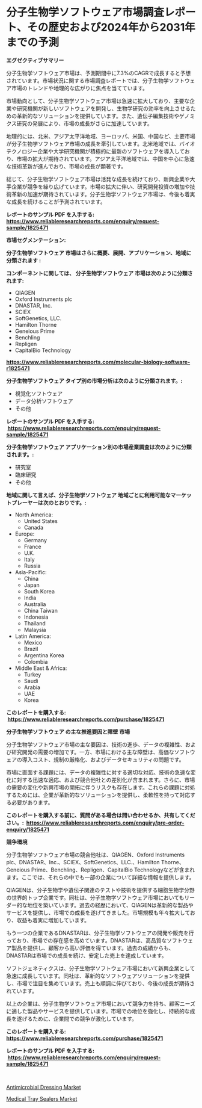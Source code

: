 <p><h1>分子生物学ソフトウェア市場調査レポート、その歴史および2024年から2031年までの予測</h1></p><p><strong>エグゼクティブサマリー</strong></p>
<p><p>分子生物学ソフトウェア市場は、予測期間中に7.3%のCAGRで成長すると予想されています。市場状況に関する市場調査レポートでは、分子生物学ソフトウェア市場のトレンドや地理的な広がりに焦点を当てています。</p><p>市場動向として、分子生物学ソフトウェア市場は急速に拡大しており、主要な企業や研究機関が新しいソフトウェアを開発し、生物学研究の効率を向上させるための革新的なソリューションを提供しています。また、遺伝子編集技術やゲノミクス研究の発展により、市場の成長がさらに加速しています。</p><p>地理的には、北米、アジア太平洋地域、ヨーロッパ、米国、中国など、主要市場が分子生物学ソフトウェア市場の成長を牽引しています。北米地域では、バイオテクノロジー企業や大学研究機関が積極的に最新のソフトウェアを導入しており、市場の拡大が期待されています。アジア太平洋地域では、中国を中心に急速な技術革新が進んでおり、市場の成長が顕著です。</p><p>総じて、分子生物学ソフトウェア市場は活発な成長を続けており、新興企業や大手企業が競争を繰り広げています。市場の拡大に伴い、研究開発投資の増加や技術革新の加速が期待されています。分子生物学ソフトウェア市場は、今後も着実な成長を続けることが予測されています。</p></p>
<p><strong>レポートのサンプル PDF を入手する: <a href="https://www.reliableresearchreports.com/enquiry/request-sample/1825471">https://www.reliableresearchreports.com/enquiry/request-sample/1825471</a></strong></p>
<p><strong>市場セグメンテーション:</strong></p>
<p><strong> 分子生物学ソフトウェア 市場はさらに概要、展開、アプリケーション、地域に分類されます :</strong></p>
<p><strong>コンポーネントに関しては、 分子生物学ソフトウェア 市場は次のように分類されます: &nbsp;</strong></p>
<p><ul><li>QIAGEN</li><li>Oxford Instruments plc</li><li>DNASTAR, Inc.</li><li>SCIEX</li><li>SoftGenetics, LLC.</li><li>Hamilton Thorne</li><li>Geneious Prime</li><li>Benchling</li><li>Repligen</li><li>CapitalBio Technology</li></ul></p>
<p><strong><a href="https://www.reliableresearchreports.com/molecular-biology-software-r1825471">https://www.reliableresearchreports.com/molecular-biology-software-r1825471</a></strong></p>
<p><strong> 分子生物学ソフトウェア タイプ別の市場分析は次のように分類されます。:</strong></p>
<p><ul><li>視覚化ソフトウェア</li><li>データ分析ソフトウェア</li><li>その他</li></ul></p>
<p><strong>レポートのサンプル PDF を入手する: &nbsp;<a href="https://www.reliableresearchreports.com/enquiry/request-sample/1825471">https://www.reliableresearchreports.com/enquiry/request-sample/1825471</a></strong></p>
<p><strong> 分子生物学ソフトウェア アプリケーション別の市場産業調査は次のように分類されます。:</strong></p>
<p><ul><li>研究室</li><li>臨床研究</li><li>その他</li></ul></p>
<p><strong>地域に関して言えば、分子生物学ソフトウェア 地域ごとに利用可能なマーケットプレーヤーは次のとおりです。:</strong></p>
<p><ul>
    <li>
        North America:
        <ul>
            <li>United States</li>
            <li>Canada</li>
        </ul>
    </li>
    <li>
        Europe:
        <ul>
            <li>Germany</li>
            <li>France</li>
            <li>U.K.</li>
            <li>Italy</li>
            <li>Russia</li>
        </ul>
    </li>
    <li>
        Asia-Pacific:
        <ul>
            <li>China</li>
            <li>Japan</li>
            <li>South Korea</li>
            <li>India</li>
            <li>Australia</li>
            <li>China Taiwan</li>
            <li>Indonesia</li>
            <li>Thailand</li>
            <li>Malaysia</li>
        </ul>
    </li>
    <li>
        Latin America:
        <ul>
            <li>Mexico</li>
            <li>Brazil</li>
            <li>Argentina Korea</li>
            <li>Colombia</li>
        </ul>
    </li>
    <li>
        Middle East & Africa:
        <ul>
            <li>Turkey</li>
            <li>Saudi</li>
            <li>Arabia</li>
            <li>UAE</li>
            <li>Korea</li>
        </ul>
    </li>
    </ul></p>
<p><strong>このレポートを購入する: &nbsp;<a href="https://www.reliableresearchreports.com/purchase/1825471">https://www.reliableresearchreports.com/purchase/1825471</a></strong></p>
<p><strong>分子生物学ソフトウェア の主な推進要因と障壁 市場</strong></p>
<p><p>分子生物学ソフトウェア市場の主な要因は、技術の進歩、データの複雑性、および研究開発の需要の増加です。一方、市場における主な障壁は、高価なソフトウェアの導入コスト、規制の厳格化、およびデータセキュリティの問題です。</p><p>市場に直面する課題には、データの複雑性に対する適切な対応、技術の急速な変化に対する迅速な適応、および競合他社との差別化が含まれます。さらに、市場の需要の変化や新興市場の開拓に伴うリスクも存在します。これらの課題に対処するためには、企業が革新的なソリューションを提供し、柔軟性を持って対応する必要があります。</p></p>
<p><strong>このレポートを購入する前に、質問がある場合は問い合わせるか、共有してください。:&nbsp; <a href="https://www.reliableresearchreports.com/enquiry/pre-order-enquiry/1825471">https://www.reliableresearchreports.com/enquiry/pre-order-enquiry/1825471</a></strong></p>
<p><strong>競争環境</strong></p>
<p><p>分子生物学ソフトウェア市場の競合他社は、QIAGEN、Oxford Instruments plc、DNASTAR、Inc.、SCIEX、SoftGenetics、LLC.、Hamilton Thorne、Geneious Prime、Benchling、Repligen、CapitalBio Technologyなどが含まれます。ここでは、それらの中でも一部の企業について詳細な情報を提供します。</p><p>QIAGENは、分子生物学や遺伝子関連のテストや技術を提供する細胞生物学分野の世界的トップ企業です。同社は、分子生物学ソフトウェア市場においてもリーダー的な地位を築いています。過去の経歴において、QIAGENは革新的な製品やサービスを提供し、市場での成長を遂げてきました。市場規模も年々拡大しており、収益も着実に増加しています。</p><p>もう一つの企業であるDNASTARは、分子生物学ソフトウェアの開発や販売を行っており、市場での存在感を高めています。DNASTARは、高品質なソフトウェア製品を提供し、顧客から高い評価を得ています。過去の成績からも、DNASTARは市場での成長を続け、安定した売上を達成しています。</p><p>ソフトジェネティクスは、分子生物学ソフトウェア市場において新興企業として急速に成長しています。同社は、革新的なソフトウェアソリューションを提供し、市場で注目を集めています。売上も順調に伸びており、今後の成長が期待されています。</p><p>以上の企業は、分子生物学ソフトウェア市場において競争力を持ち、顧客ニーズに適した製品やサービスを提供しています。市場での地位を強化し、持続的な成長を遂げるために、企業間での競争が激化しています。</p></p>
<p><strong>このレポートを購入する: &nbsp; <a href="https://www.reliableresearchreports.com/purchase/1825471">https://www.reliableresearchreports.com/purchase/1825471</a></strong></p>
<p><strong>レポートのサンプル PDF を入手する: &nbsp;<a href="https://www.reliableresearchreports.com/enquiry/request-sample/1825471">https://www.reliableresearchreports.com/enquiry/request-sample/1825471</a></strong><strong></strong></p>
<p>&nbsp;</p>
<p><p><a href="https://crocus-run-b5a.notion.site/Antimicrobial-Dressing-Market-Furnishes-Information-on-Market-Share-Market-Trends-and-Market-Growt-2a40b30ce66248baba913eb0bf120478">Antimicrobial Dressing Market</a></p><p><a href="https://gratis-rainforest-2ca.notion.site/Analyzing-Medical-Tray-Sealers-Market-Global-Industry-Perspective-and-Forecast-2024-to-2031-6730f509b2c6462fbb0886228c19f905">Medical Tray Sealers Market</a></p></p>